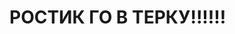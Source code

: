 <html lang="en">
<head>
<meta charset="UTF-8">
<meta name="viewport" content="width=device-width,
initial-scale=1. 0">
<meta http-equiv="X-UA-Compatible" content="ie=edge">
</head>
<body>
<h1>РОСТИК ГО В ТЕРКУ!!!!!!<h1>
